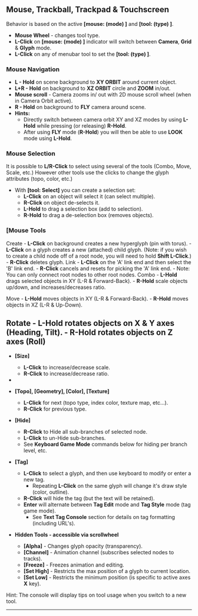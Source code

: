 ## Mouse, Trackball, Trackpad & Touchscreen


Behavior is based on the active **[mouse: (mode) ]** and **[tool: (type) ]**.

- **Mouse Wheel** - changes tool type.
- **L-Click** on **[mouse: (mode) ]** indicator will switch between **Camera**, **Grid** & **Glyph** mode.
- **L-Click** on any of menubar tool to set the **[tool: (type) ]**.

### Mouse Navigation

- **L - Hold** on scene background to **XY ORBIT** around current object.
- **L+R - Hold** on background to **XZ ORBIT** circle and **ZOOM** in/out.
- **Mouse scroll** - Camera zooms in/ out with 2D mouse scroll wheel (when in Camera Orbit active).
- **R - Hold** on background to **FLY** camera around scene.
- **Hints:**
    - Directly switch between camera orbit XY and XZ modes by using **L-Hold** while pressing (or releasing) **R-Hold**.
    - After using **FLY** mode (**R-Hold**) you will then be able to use **LOOK** mode using **L-Hold**.

### Mouse Selection

It is possible to **L/R-Click** to select using several of the tools (Combo, Move, Scale, etc.) However other tools use the clicks to change the glyph attributes (topo, color, etc.)

- With **[tool: Select]** you can create a selection set:
    - **L-Click** on an object will select it (can select multiple).
    - **R-Click** on object de-selects it.
    - **L-Hold** to drag a selection box (add to selection).
    - **R-Hold** to drag a de-selection box (removes objects).

### [Mouse Tools



Create
    - **L-Click** on background creates a new hyperglyph (pin with torus).
    - **L-Click** on a glyph creates a new (attached) child glyph. (Note: if you wish to create a child node off of a root node, you will need to hold **Shift L-Click**.)
    - **R-Click** deletes glyph.
Link
    - **L-Click** on the 'A' link end and then select the 'B' link end.
    - **R-Click** cancels and resets for picking the 'A' link end.
    - Note: You can only connect root nodes to other root nodes.
Combo
    - **L-Hold** drags selected objects in XY (L-R & Forward-Back).
    - **R-Hold** scale objects up/down, and increases/decreases ratio.


Move
    - **L-Hold** moves objects in XY (L-R & Forward-Back).
    - **R-Hold** moves objects in XZ (L-R & Up-Down).


Rotate
    - **L-Hold** rotates objects on X & Y axes (Heading, Tilt).
    - **R-Hold** rotates objects on Z axes (Roll)
- 
- **[Size]**
    - **L-Click** to increase/decrease scale.
    - **R-Click** to increase/decrease ratio.
- 
- **[Topo], [Geometry], [Color], [Texture]**
    - **L-Click** for next (topo type, index color, texture map, etc...).
    - **R-Click** for previous type.

- **[Hide]**
    - **R-Click** to Hide all sub-branches of selected node.
    - **L-Click** to un-Hide sub-branches.
    - See **Keyboard Game Mode** commands below for hiding per branch level, etc.

- **[Tag]**
    - **L-Click** to select a glyph, and then use keyboard to modify or enter a new tag.
        - Repeating **L-Click** on the same glyph will change it's draw style (color, outline).
    - **R-Click** will hide the tag (but the text will be retained).
    - **Enter** will alternate between **Tag Edit** mode and **Tag Style** mode (tag game mode).
        - See **Text Tag Console** section for details on tag formatting (including URL's).




- **Hidden Tools - accessible via scrollwheel**
    - **[Alpha]** - Changes glyph opacity (transparency).
    - **[Channel]** - Animation channel (subscribes selected nodes to tracks).
    - **[Freeze]** - Freezes animation and editing.
    - **[Set High]** - Restricts the max position of a glyph to current location.
    - **[Set Low]** - Restricts the minimum position (is specific to active axes **X** key).

Hint: The console will display tips on tool usage when you switch to a new tool.

---